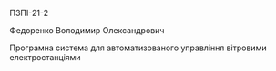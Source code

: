 ПЗПІ-21-2

Федоренко Володимир Олександрович

Програмна система для автоматизованого управління вітровими електростанціями
